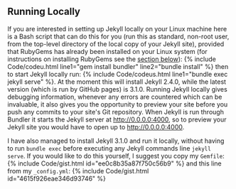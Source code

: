 ## Running Locally
If you are interested in setting up Jekyll locally on your Linux machine here is a Bash script that can do this for you (run this as standard, non-root user, from the top-level directory of the local copy of your Jekyll site), provided that RubyGems has already been installed on your Linux system (for instructions on installing RubyGems see the [section below](#dependencies)):
{% include Code/codeu.html line1="gem install bundler" line2="bundle install" %}
then to start Jekyll locally run: {% include Code/codeus.html line1="bundle exec jekyll serve" %}. At the moment this will install Jekyll 2.4.0, while the latest version (which is run by GitHub pages) is 3.1.0. Running Jekyll locally gives debugging information, whenever any errors are countered which can be invaluable, it also gives you the opportunity to preview your site before you push any commits to your site's Git repository. When Jekyll is run through Bundler it starts the Jekyll server at http://0.0.0.0:4000, so to preview your Jekyll site you would have to open up to http://0.0.0.0:4000.

I have also managed to install Jekyll 3.1.0 and run it locally, without having to run `bundle exec` before executing any Jekyll commands line `jekyll serve`. If you would like to do this yourself, I suggest you copy my `Gemfile`:
{% include Code/gist.html id="ee0c8b35a87f750c56b9" %}
and this line from my `_config.yml`:
{% include Code/gist.html id="4615f926eae346d93746" %}
